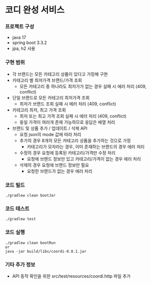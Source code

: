# 코디 완성 서비스

### 프로젝트 구성
* java 17
* spring boot 3.3.2
* jpa, h2 사용

### 구현 범위
* 각 브랜드는 모든 카테고리 상품이 있다고 가정해 구현
* 카테고리 별 최저가격 브랜드/가격 조회
  * 모든 카테고리 중 하나라도 최저가가 없는 경우 실패 시 에러 처리 (409, conflict)
* 단일 브랜드로 모든 카테고리 최저가격 조회
  * 최저가 브랜드 조회 실패 시 에러 처리 (409, conflict)
* 카테고리 최저, 최고 가격 조회
  * 최저 또는 최고 가격 조회 실패 시 에러 처리 (409, conflict)
  * 동일 가격이 여러개 존재 가능하므로 응답은 배열 처리
* 브랜드 및 상품 추가 / 업데이트 / 삭제 API
  * 요청 json의 mode 값에 따라 처리
  * 추가의 경우 8개의 모든 카테고리 상품을 추가하는 것으로 가정
    * 카테고리가 모자라는 경우, 이미 존재하는 브랜드의 경우 에러 처리
  * 수정의 경우 요청에 등록된 카테고리/가격만 수정 처리
    * 요청에 브랜드 정보만 있고 카테고리/가격이 없는 경우 에러 처리
  * 삭제의 경우 요청에 브랜드 정보만 필요
    * 요청한 브랜드가 없는 경우 에러 처리

### 코드 빌드
```
./gradlew clean bootJar
```
### 코드 테스트
```
./gradlew test
```
### 코드 실행
```
./gradlew clean bootRun
or
java -jar build/libs/coordi-0.0.1.jar
```
### 기타 추가 정보
* API 동작 확인을 위한 src/test/resources/coordi.http 파일 추가